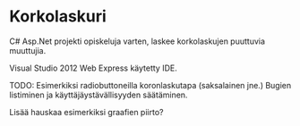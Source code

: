 Korkolaskuri
============

C# Asp.Net projekti opiskeluja varten, laskee korkolaskujen puuttuvia muuttujia.


Visual Studio 2012 Web Express käytetty IDE.

TODO: Esimerkiksi radiobuttoneilla koronlaskutapa (saksalainen jne.)
Bugien listiminen ja käyttäjäystävällisyyden säätäminen.

Lisää hauskaa esimerkiksi graafien piirto?

